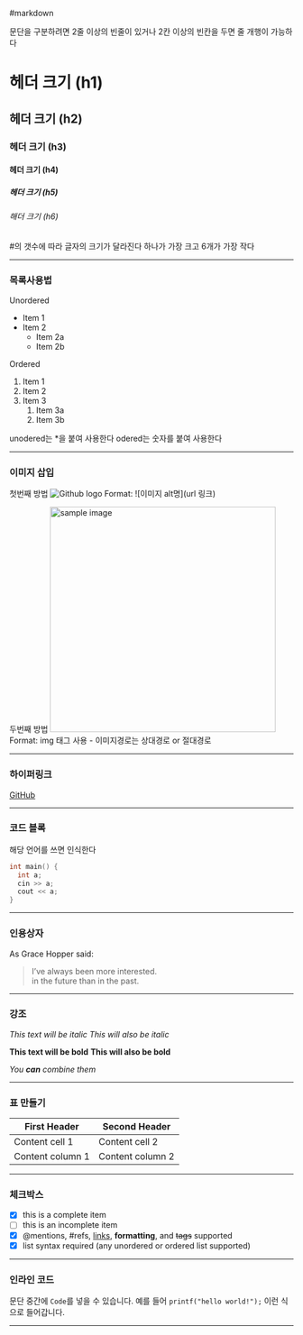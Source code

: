 #markdown
  
문단을 구분하려면 2줄 이상의 빈줄이 있거나 2칸 이상의 빈칸을 두면 줄 개행이 가능하다  

# 헤더 크기 (h1) 
## 헤더 크기 (h2) 
### 헤더 크기 (h3) 
#### 헤더 크기 (h4) 
##### 헤더 크기 (h5) 
###### 해더 크기 (h6)
#의 갯수에 따라 글자의 크기가 달라진다 하나가 가장 크고 6개가 가장 작다

---

### 목록사용법


Unordered 
* Item 1 
* Item 2 
    * Item 2a 
    * Item 2b 

Ordered 
1. Item 1 
1. Item 2 
1. Item 3 
    1. Item 3a 
    1. Item 3b
    
unodered는 *을 붙여 사용한다
odered는 숫자를 붙여 사용한다

---

### 이미지 삽입


첫번째 방법 
![Github logo](/images/markdown_logo.jpg) 
Format: ![이미지 alt명](url 링크) 

두번째 방법 
<a href="#"><img src="https://github.com/..각자절대경로../images/markdown_syntax.jpg" width="400px" alt="sample image"></a> 
Format: img 태그 사용 - 이미지경로는 상대경로 or 절대경로

---

### 하이퍼링크


[GitHub](http://github.com "깃허브")

---

### 코드 블록


해당 언어를 쓰면 인식한다
```C++ 
int main() {
  int a;
  cin >> a;
  cout << a;
}
```
---

### 인용상자


As Grace Hopper said: 

> I’ve always been more interested.  
> in the future than in the past.

---

### 강조


*This text will be italic* 
_This will also be italic_ 

**This text will be bold** 
__This will also be bold__ 

*You **can** combine them*

---

### 표 만들기


First Header | Second Header 
------------ | ------------- 
Content cell 1 | Content cell 2 
Content column 1 | Content column 2

---

### 체크박스


- [x] this is a complete item 
- [ ] this is an incomplete item 
- [x] @mentions, #refs, [links](), **formatting**, and <del>tags</del> supported 
- [x] list syntax required (any unordered or ordered list supported)

---

### 인라인 코드


문단 중간에 `Code`를 넣을 수 있습니다. 
예를 들어 `printf("hello world!");` 이런 식으로 들어갑니다.

---


